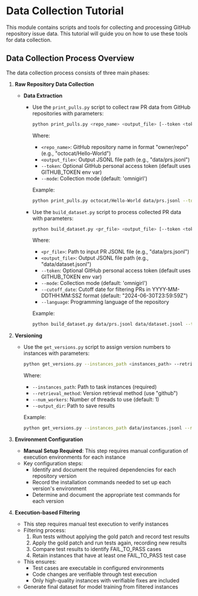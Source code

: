 # Data Collection Tutorial

This module contains scripts and tools for collecting and processing GitHub repository issue data. This tutorial will guide you on how to use these tools for data collection.

## Data Collection Process Overview

The data collection process consists of three main phases:

1. **Raw Repository Data Collection**
   - **Data Extraction**
     - Use the `print_pulls.py` script to collect raw PR data from GitHub repositories with parameters:
       ```bash
       python print_pulls.py <repo_name> <output_file> [--token <token>] [--mode omnigirl]
       ```
       Where:
       - `<repo_name>`: GitHub repository name in format "owner/repo" (e.g., "octocat/Hello-World")
       - `<output_file>`: Output JSONL file path (e.g., "data/prs.jsonl")
       - `--token`: Optional GitHub personal access token (default uses GITHUB_TOKEN env var)
       - `--mode`: Collection mode (default: 'omnigirl')
       
       Example:
       ```bash
       python print_pulls.py octocat/Hello-World data/prs.jsonl --token <your token> --mode omnigirl
       ```
     - Use the `build_dataset.py` script to process collected PR data with parameters:
       ```bash
       python build_dataset.py <pr_file> <output_file> [--token <token>] [--mode omnigirl] [--cutoff_date <date>] [--language <language>]
       ```
       Where:
       - `<pr_file>`: Path to input PR JSONL file (e.g., "data/prs.jsonl")
       - `<output_file>`: Output JSONL file path (e.g., "data/dataset.jsonl")
       - `--token`: Optional GitHub personal access token (default uses GITHUB_TOKEN env var)
       - `--mode`: Collection mode (default: 'omnigirl')
       - `--cutoff_date`: Cutoff date for filtering PRs in YYYY-MM-DDTHH:MM:SSZ format (default: "2024-06-30T23:59:59Z")
       - `--language`: Programming language of the repository
       
       Example:
       ```bash
       python build_dataset.py data/prs.jsonl data/dataset.jsonl --token <your token> --mode omnigirl --language python
       ```

2. **Versioning**
   - Use the `get_versions.py` script to assign version numbers to instances with parameters:
     ```bash
     python get_versions.py --instances_path <instances_path> --retrieval_method github --num_workers <num_workers> --output_dir <output_dir>
     ```
     Where:
     - `--instances_path`: Path to task instances (required)
     - `--retrieval_method`: Version retrieval method (use "github")
     - `--num_workers`: Number of threads to use (default: 1)
     - `--output_dir`: Path to save results
     
     Example:
     ```bash
     python get_versions.py --instances_path data/instances.jsonl --retrieval_method github --num_workers 4 --output_dir data/versions
     ```

3. **Environment Configuration**
   - **Manual Setup Required**: This step requires manual configuration of execution environments for each instance
   - Key configuration steps:
     - Identify and document the required dependencies for each repository version
     - Record the installation commands needed to set up each version's environment
     - Determine and document the appropriate test commands for each version
     
4. **Execution-based Filtering**
   - This step requires manual test execution to verify instances
   - Filtering process:
     1. Run tests without applying the gold patch and record test results
     2. Apply the gold patch and run tests again, recording new results
     3. Compare test results to identify FAIL_TO_PASS cases
     4. Retain instances that have at least one FAIL_TO_PASS test case
   - This ensures:
     - Test cases are executable in configured environments
     - Code changes are verifiable through test execution
     - Only high-quality instances with verifiable fixes are included
   - Generate final dataset for model training from filtered instances
